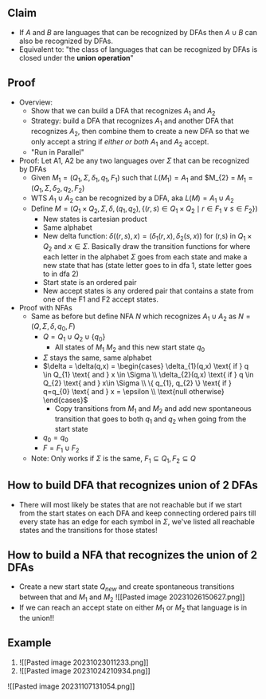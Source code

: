 ## Claim
- If $A$ and $B$ are languages that can be recognized by DFAs then $A \cup B$ can also be recognized by DFAs.
- Equivalent to: "the class of languages that can be recognized by DFAs is closed under the **union operation**"
## Proof
- Overview: 
	- Show that we can build a DFA that recognizes $A_{1} \text{ and } A_{2}$
	- Strategy: build a DFA that recognizes $A_{1}$ and another DFA that recognizes $A_{2}$, then combine them to create a new DFA so that we only accept a string if *either or both* $A_{1}$ and $A_{2}$ accept.
	- "Run in Parallel"
- Proof: Let A1, A2 be any two languages over $\Sigma$ that can be recognized by DFAs
	- Given $M_{1} = (Q_{1}, \Sigma, \delta_{1}, q_{1}, F_{1})$ such that $L(M_{1}) = A_{1}$ and $M_{2} = $M_{1} = (Q_{1}, \Sigma, \delta_{2}, q_{2}, F_{2})$ 
	- WTS $A_{1} \cup A_{2}$ can be recognized by a DFA, aka $L(M) = A_{1} \cup A_{2}$
	- Define $M = (Q_{1} \times Q_{2}, \Sigma, \delta, (q_{1}, q_{2}), \{ (r,s) \in Q_{1} \times Q_{2} \mid r \in F_{1} \vee s\in F_{2} \})$ 
		- New states is cartesian product
		- Same alphabet
		- New delta function: $\delta ((r,s), x) = (\delta_{1}(r,x), \delta_{2}(s,x))$ for (r,s) in $Q_{1} \times Q_{2}$ and $x \in \Sigma$. Basically draw the transition functions for where each letter in the alphabet $\Sigma$ goes from each state and make a new state that has (state letter goes to in dfa 1, state letter goes to in dfa 2)
		- Start state is an ordered pair
		- New accept states is any ordered pair that contains a state from one of the F1 and F2 accept states.
- Proof with NFAs
	- Same as before but define NFA $N$ which recognizes $A_{1} \cup A_{2}$ as $N = (Q,\Sigma,\delta,q_{0},F)$ 
		- $Q = Q_{1} \cup Q_{2} \cup \{ q_{0} \}$ 
			- All states of $M_{1}$ $M_{2}$ and this new start state $q_{0}$ 
		- $\Sigma$ stays the same, same alphabet
		- $\delta = \delta(q,x) = \begin{cases} \delta_{1}(q,x) \text{ if } q \in Q_{1} \text{ and } x \in \Sigma \\ \delta_{2}(q,x) \text{ if } q \in Q_{2} \text{ and } x\in \Sigma  \\ \{ q_{1}, q_{2} \} \text{ if } q=q_{0} \text{ and } x = \epsilon \\ \text{null otherwise} \end{cases}$
			- Copy transitions from $M_{1}$ and $M_{2}$ and add new spontaneous transition that goes to both $q_{1}$ and $q_{2}$ when going from the start state
		- $q_{0} = q_{0}$
		- $F = F_{1} \cup F_{2}$
	- Note: Only works if $\Sigma$ is the same, $F_{1} \subseteq Q_{1}, F_{2} \subseteq Q_{}$

## How to build DFA that recognizes union of 2 DFAs
- There will most likely be states that are not reachable but if we start from the start states on each DFA and keep connecting ordered pairs till every state has an edge for each symbol in $\Sigma$, we've listed all reachable states and the transitions for those states!

## How to build a NFA that recognizes the union of 2 DFAs
- Create a new start state $Q_{new}$ and create spontaneous transitions between that and $M_{1}$ and $M_{2}$ ![[Pasted image 20231026150627.png]]
- If we can reach an accept state on either $M_{1}$ or $M_{2}$ that language is in the union!!
## Example
1. ![[Pasted image 20231023011233.png]]
2. ![[Pasted image 20231024210934.png]]



![[Pasted image 20231107131054.png]]
